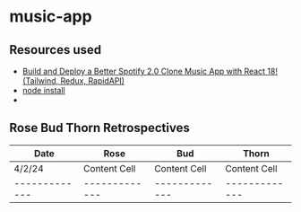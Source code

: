 # music-app

## Resources used

- [Build and Deploy a Better Spotify 2.0 Clone Music App with React 18! (Tailwind, Redux, RapidAPI)](https://www.youtube.com/watch?v=I1cpb0tYV74)
- [node install](https://nodejs.org/en/download/)
-

## Rose Bud Thorn Retrospectives

| Date          | Rose          | Bud           | Thorn         |
| ------------- | ------------- | ------------- | ------------- |
| 4/2/24        | Content Cell  | Content Cell  | Content Cell  |
| ------------- | ------------- | ------------- | ------------- |
